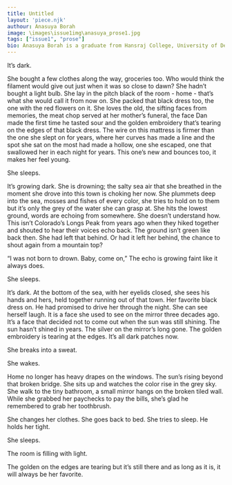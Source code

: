 ```yaml
---
title: Untitled
layout: 'piece.njk'
authour: Anasuya Borah
image: \images\issue1img\anasuya_prose1.jpg
tags: ["issue1", "prose"]
bio: Anasuya Borah is a graduate from Hansraj College, University of Delhi in Biological Sciences, and pursuing a Masters in Liberal Arts in Ambedkar University. She has a penchant for writing, dancing, debating and doing work that helps animals and humans in distress. She loves to sketch and sit at her writing desk, waiting for hours for a muse until she dozes off, but dreams are stories unwritten and she might as well enjoy it while she can.
---
```

It’s dark.

She bought a few clothes along the way, groceries too. Who would think the filament would give out just when it was so close to dawn? She hadn’t bought a light bulb. She lay in the pitch black of the room - home - that’s what she would call it from now on. She packed that black dress too, the one with the red flowers on it. She loves the old, the sifting faces from memories, the meat chop served at her mother’s funeral, the face Dan made the first time he tasted sour and the golden embroidery that’s tearing on the edges of that black dress.  The wire on this mattress is firmer than the one she slept on for years, where her curves has made a line and the spot she sat on the most had made a hollow, one she escaped, one that swallowed her in each night for years. This one’s new and bounces too, it makes her feel young.

She sleeps.

It’s growing dark. She is drowning; the salty sea air that she breathed in the moment she drove into this town is choking her now. She plummets deep into the sea, mosses and fishes of every color, she tries to hold on to them but it’s only the grey of the water she can grasp at. She hits the lowest ground, words are echoing from somewhere. She doesn’t understand how. This isn’t Colorado’s Longs Peak from years ago when they hiked together and shouted to hear their voices echo back. The ground isn’t green like back then. She had left that behind. Or had it left her behind, the chance to shout again from a mountain top?

“I was not born to drown. Baby, come on,” The echo is growing faint like it always does.

She sleeps.

It’s dark. At the bottom of the sea, with her eyelids closed, she sees his hands and hers, held together running out of that town. Her favorite black dress on. He had promised to drive her through the night. She can see herself laugh. It is a face she used to see on the mirror three decades ago. It’s a face that decided not to come out when the sun was still shining. The sun hasn’t shined in years. The silver on the mirror’s long gone. The golden embroidery is tearing at the edges. It’s all dark patches now.

She breaks into a sweat.

She wakes.

Home no longer has heavy drapes on the windows. The sun’s rising beyond that broken bridge. She sits up and watches the color rise in the grey sky. She walk to the tiny bathroom, a small mirror hangs on the broken tiled wall. While she grabbed her paychecks to pay the bills, she’s glad he remembered to grab her toothbrush.

She changes her clothes. She goes back to bed. She tries to sleep. He holds her tight.

She sleeps.

The room is filling with light.

The golden on the edges are tearing but it’s still there and as long as it is, it will always be her favorite.